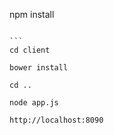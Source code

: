 npm install
````

```
cd client
````

```
bower install
````

```
cd ..
````

```
node app.js
````

```
http://localhost:8090
```
